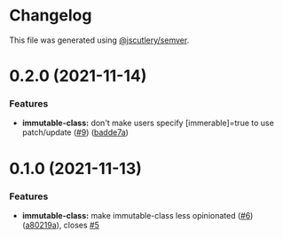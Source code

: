# Changelog

This file was generated using [@jscutlery/semver](https://github.com/jscutlery/semver).

# 0.2.0 (2021-11-14)


### Features

* **immutable-class:** don't make users specify [immerable]=true to use patch/update ([#9](https://github.com/jafaircl/bearclaw/issues/9)) ([badde7a](https://github.com/jafaircl/bearclaw/commit/badde7a4b542a04f1a3ec2d3bcb5a82daeed15bb))



# 0.1.0 (2021-11-13)


### Features

* **immutable-class:** make immutable-class less opinionated ([#6](https://github.com/jafaircl/bearclaw/issues/6)) ([a80219a](https://github.com/jafaircl/bearclaw/commit/a80219ae5846b4ba485ef4d83e6efd52fe2028e7)), closes [#5](https://github.com/jafaircl/bearclaw/issues/5)
